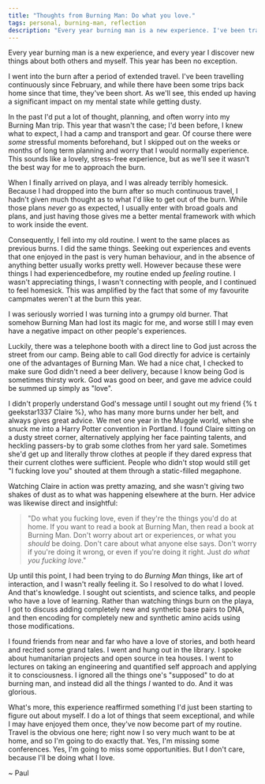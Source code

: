 ```yaml
---
title: "Thoughts from Burning Man: Do what you love."
tags: personal, burning-man, reflection
description: "Every year burning man is a new experience. I've been travelling February, and I ended up learning something important about when I'm homesick."
---
```


Every year burning man is a new experience, and every year I discover new
things about both others and myself. This year has been no exception.

I went into the burn after a period of extended travel. I've been travelling
continuously since February, and while there have been some trips back home
since that time, they've been short. As we'll see, this ended up having
a significant impact on my mental state while getting dusty.

<!--more-->

In the past I'd put a lot of thought, planning, and often worry into my Burning
Man trip. This year that wasn't the case; I'd been before, I knew what to
expect, I had a camp and transport and gear. Of course there were *some*
stressful moments beforehand, but I skipped out on the weeks or months of
long term planning and worry that I would normally experience.
This sounds like a lovely, stress-free experience, but as we'll see it wasn't
the best way for me to approach the burn.

When I finally arrived on playa, and I was already terribly
homesick. Because I had dropped into the burn after so much continuous
travel, I hadn't given much thought as to what I'd like to get out of
the burn. While those plans *never* go as expected, I usually enter with
broad goals and plans, and just having those gives me a better mental framework
with which to work inside the event.

Consequently, I fell into my old routine. I went to the same
places as previous burns. I did the same things. Seeking out experiences and
events that one enjoyed in the past is very human behaviour, and in the
absence of anything better usually works pretty well. However because these
were things I had experiencedbefore, my routine ended up *feeling* routine. I
wasn't appreciating things, I wasn't connecting with people, and I continued to
feel homesick. This was amplified by the fact that some of my favourite
campmates weren't at the burn this year.

I was seriously worried I was turning into a grumpy old burner. That somehow
Burning Man had lost its magic for me, and worse still I may even have a
negative impact on other people's experiences.

Luckily, there was a telephone booth with a direct line to God just across the
street from our camp. Being able to call God directly for advice is certainly one
of the advantages of Burning Man. We had a nice chat, I checked to make
sure God didn't need a beer delivery, because I know being God is sometimes
thirsty work. God was good on beer, and gave me advice could be summed up simply
as "love".

I didn't properly understand God's message until I sought out my friend
{% t geekstar1337 Claire %}, who has many more burns under her belt, and always gives great advice.
We met one year in the Muggle world, when she snuck me into a Harry Potter
convention in Portland. I found Claire sitting on a dusty street corner,
alternatively applying her face painting talents, and heckling passers-by to
grab some clothes from her yard sale. Sometimes she'd get up and literally
throw clothes at people if they dared express that their current clothes were
sufficient.  People who didn't stop would still get "I fucking love you"
shouted at them through a static-filled megaphone.

Watching Claire in action was pretty amazing, and she wasn't giving two shakes
of dust as to what was happening elsewhere at the burn. Her advice was likewise
direct and insightful:

> "Do what you fucking love, even if they're the things you'd do at home. If you
> want to read a book at Burning Man, then read a book at Burning Man.
> Don't worry about art or experiences, or what you *should* be doing.
> Don't care about what anyone else says. Don't worry if you're doing it
> wrong, or even if you're doing it right. Just *do what you fucking love*."

Up until this point, I had been trying to do *Burning Man* things, like art of
interaction, and I wasn't really feeling it. So I resolved to do what I loved.
And that's knowledge. I sought out scientists, and science talks, and people
who have a love of learning.  Rather than watching things burn on the playa, I
got to discuss adding completely new and synthetic base pairs to DNA, and then
encoding for completely new and synthetic amino acids using those
modifications.

I found friends from near and far who have a love of stories, and both heard
and recited some grand tales. I went and hung out in the library. I spoke about
humanitarian projects and open source in tea houses. I went to lectures on
taking an engineering and quantified self approach and applying it to
consciousness. I ignored all the things one's "supposed" to do at burning man,
and instead did all the things *I* wanted to do. And it was glorious.

What's more, this experience reaffirmed something I'd just been starting
to figure out about myself. I do a lot of things that seem exceptional,
and while I may have enjoyed them once, they've now become part of
my routine. Travel is the obvious one here; right now I so very much want to be
at home, and so I'm going to do exactly that. Yes, I'm missing some
conferences. Yes, I'm going to miss some opportunities. But I don't care,
because I'll be doing what I love.

~ Paul
